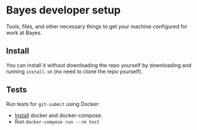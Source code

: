 # Bayes developer setup
Tools, files, and other necessary things to get your machine configured for work at Bayes.

## Install

You can install it without downloading the repo yourself by downloading and
running `install.sh` (no need to clone the repo yourself).

## Tests

Run tests for `git-submit` using Docker:

* [Install](http://go/wiki/Docker) docker and docker-compose.
* Run `docker-compose run --rm test`
